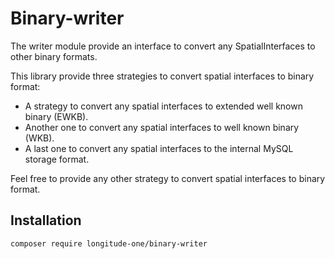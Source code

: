# Binary-writer

The writer module provide an interface to convert any SpatialInterfaces to other binary formats.

This library provide three strategies to convert spatial interfaces to binary format:
 * A strategy to convert any spatial interfaces to extended well known binary (EWKB).
 * Another one to convert any spatial interfaces to well known binary (WKB).
 * A last one to convert any spatial interfaces to the internal MySQL storage format.

Feel free to provide any other strategy to convert spatial interfaces to binary format.

## Installation

```bash
composer require longitude-one/binary-writer
```

